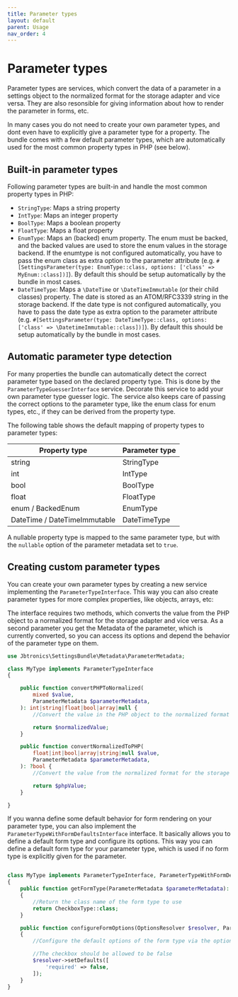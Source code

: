 ```yaml
---
title: Parameter types
layout: default
parent: Usage
nav_order: 4
---
```


# Parameter types

Parameter types are services, which convert the data of a parameter in a settings object to the normalized format for the storage adapter and vice versa. They are also resonsible for giving information about how to render the parameter in forms, etc.

In many cases you do not need to create your own parameter types, and dont even have to explicitly give a parameter type for a property. The bundle comes with a few default parameter types, which are automatically used for the most common property types in PHP (see below).

## Built-in parameter types

Following parameter types are built-in and handle the most common property types in PHP:

* `StringType`: Maps a string property
* `IntType`: Maps an integer property
* `BoolType`: Maps a boolean property
* `FloatType`: Maps a float property
* `EnumType`: Maps an (backed) enum property. The enum must be backed, and the backed values are used to store the enum values in the storage backend. If the enumtype is not configured automatically, you have to pass the enum class as extra option to the parameter attribute (e.g. `#[SettingsParameter(type: EnumType::class, options: ['class' => MyEnum::class])]`). By default this should be setup automatically by the bundle in most cases.
* `DateTimeType`: Maps a `\DateTime` or `\DateTimeImmutable` (or their child classes) property. The date is stored as an ATOM/RFC3339 string in the storage backend. If the date type is not configured automatically, you have to pass the date type as extra option to the parameter attribute (e.g. `#[SettingsParameter(type: DateTimeType::class, options: ['class' => \DatetimeImmutable::class])]`). By default this should be setup automatically by the bundle in most cases.

## Automatic parameter type detection

For many properties the bundle can automatically detect the correct parameter type based on the declared property type. This is done by the `ParameterTypeGuesserInterface` service. Decorate this service to add your own parameter type guesser logic.
The service also keeps care of passing the correct options to the parameter type, like the enum class for enum types, etc., if they can be derived from the property type.

The following table shows the default mapping of property types to parameter types:

| Property type | Parameter type |
|---------------|----------------|
| string        | StringType     |
| int           | IntType        |
| bool          | BoolType       |
| float         | FloatType      |
| enum / BackedEnum          | EnumType       |
| DateTime / DateTimeImmutable | DateTimeType   |

A nullable property type is mapped to the same parameter type, but with the `nullable` option of the parameter metadata set to `true`.

## Creating custom parameter types

You can create your own parameter types by creating a new service implementing the `ParameterTypeInterface`. This way you can also create parameter types for more complex properties, like objects, arrays, etc: 

The interface requires two methods, which converts the value from the PHP object to a normalized format for the storage adapter and vice versa. As a second parameter you get the Metadata of the parameter, which is currently converted, so you can access its options and depend the behavior of the parameter type on them.

```php
use Jbtronics\SettingsBundle\Metadata\ParameterMetadata;

class MyType implements ParameterTypeInterface
{

    public function convertPHPToNormalized(
        mixed $value,
        ParameterMetadata $parameterMetadata,
    ): int|string|float|bool|array|null {
        //Convert the value in the PHP object to the normalized format for the storage adapter

        return $normalizedValue;
    }

    public function convertNormalizedToPHP(
        float|int|bool|array|string|null $value,
        ParameterMetadata $parameterMetadata,
    ): ?bool {
        //Convert the value from the normalized format for the storage adapter to the PHP object

        return $phpValue;
    }

}
```

If you wanna define some default behavior for form rendering on your parameter type, you can also implement the `ParameterTypeWithFormDefaultsInterface` interface. It basically allows you to define a default form type and configure its options. This way you can define a default form type for your parameter type, which is used if no form type is explicitly given for the parameter.

```php

class MyType implements ParameterTypeInterface, ParameterTypeWithFormDefaultsInterface
{
    public function getFormType(ParameterMetadata $parameterMetadata): string
    {
        //Return the class name of the form type to use
        return CheckboxType::class;
    }

    public function configureFormOptions(OptionsResolver $resolver, ParameterMetadata $parameterMetadata): void
    {
        //Configure the default options of the form type via the options resolver

        //The checkbox should be allowed to be false
        $resolver->setDefaults([
            'required' => false,
        ]);
    }
}